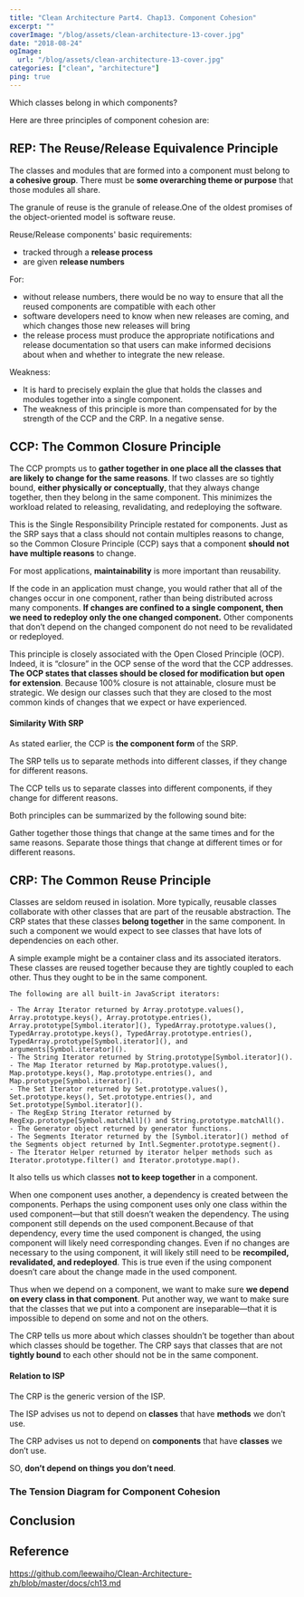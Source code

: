 ```yaml
---
title: "Clean Architecture Part4. Chap13. Component Cohesion"
excerpt: ""
coverImage: "/blog/assets/clean-architecture-13-cover.jpg"
date: "2018-08-24"
ogImage:
  url: "/blog/assets/clean-architecture-13-cover.jpg"
categories: ["clean", "architecture"]
ping: true
---
```


Which classes belong in which components? 

Here are three principles of component cohesion are:

## REP: The Reuse/Release Equivalence Principle

The classes and modules that are formed into a component must belong to **a cohesive group**.  There must be **some overarching theme or purpose** that those modules all share.

The granule of reuse is the granule of release.One of the oldest promises of the object-oriented model is software reuse.

Reuse/Release components' basic requirements:
- tracked through a **release process**
- are given **release numbers**

For:
- without release numbers, there would be no way to ensure that all the reused components are compatible with each other
- software developers need to know when new releases are coming, and which changes those new releases will bring
- the release process must produce the appropriate notifications and release documentation so that users can make informed decisions about when and whether to integrate the new release.

Weakness:
- It is hard to precisely explain the glue that holds the classes and modules together into a single component.
- The weakness of this principle is more than compensated for by the strength of the CCP and the CRP. In a negative sense.

## CCP: The Common Closure Principle

The CCP prompts us to **gather together in one place all the classes that are likely to change for the same reasons**.
If two classes are so tightly bound, **either physically or conceptually**, that they always change together, then they belong in the same component. This minimizes the workload related to releasing, revalidating, and redeploying the software. 

This is the Single Responsibility Principle restated for components. Just as the SRP says that a class should not contain multiples reasons to change, so the Common Closure Principle (CCP) says that a component **should not have multiple reasons** to change.

For most applications, **maintainability** is more important than reusability.

If the code in an application must change, you would rather that all of the changes occur in one component, rather than being distributed across many components. **If changes are confined to a single component, then we need to redeploy only the one changed component.** Other components that don’t depend on the changed component do not need to be revalidated or redeployed.

This principle is closely associated with the Open Closed Principle (OCP). Indeed, it is “closure” in the OCP sense of the word that the CCP addresses. **The OCP states that classes should be closed for modification but open for extension**. Because 100% closure is not attainable, closure must be strategic. We design our classes such that they are closed to the most common kinds of changes that we expect or have experienced.

#### Similarity With SRP

As stated earlier, the CCP is **the component form** of the SRP. 

The SRP tells us to separate methods into different classes, if they change for different reasons. 

The CCP tells us to separate classes into different components, if they change for different reasons.

Both principles can be summarized by the following sound bite:

Gather together those things that change at the same times and for the same reasons. Separate those things that change at different times or for different reasons.

## CRP: The Common Reuse Principle

Classes are seldom reused in isolation. More typically, reusable classes collaborate with other classes that are part of the reusable abstraction. The CRP states that these classes **belong together** in the same component. In such a component we would expect to see classes that have lots of dependencies on each other.

A simple example might be a container class and its associated iterators. These classes are reused together because they are tightly coupled to each other. Thus they ought to be in the same component.

```
The following are all built-in JavaScript iterators:

- The Array Iterator returned by Array.prototype.values(), Array.prototype.keys(), Array.prototype.entries(), Array.prototype[Symbol.iterator](), TypedArray.prototype.values(), TypedArray.prototype.keys(), TypedArray.prototype.entries(), TypedArray.prototype[Symbol.iterator](), and arguments[Symbol.iterator]().
- The String Iterator returned by String.prototype[Symbol.iterator]().
- The Map Iterator returned by Map.prototype.values(), Map.prototype.keys(), Map.prototype.entries(), and Map.prototype[Symbol.iterator]().
- The Set Iterator returned by Set.prototype.values(), Set.prototype.keys(), Set.prototype.entries(), and Set.prototype[Symbol.iterator]().
- The RegExp String Iterator returned by RegExp.prototype[Symbol.matchAll]() and String.prototype.matchAll().
- The Generator object returned by generator functions.
- The Segments Iterator returned by the [Symbol.iterator]() method of the Segments object returned by Intl.Segmenter.prototype.segment().
- The Iterator Helper returned by iterator helper methods such as Iterator.prototype.filter() and Iterator.prototype.map().
```

It also tells us which classes **not to keep together** in a component. 

When one component uses another, a dependency is created between the components. Perhaps the using component uses only one class within the used component—but that still doesn’t weaken the dependency. The using component still depends on the used component.Because of that dependency, every time the used component is changed, the using component will likely need corresponding changes. Even if no changes are necessary to the using component, it will likely still need to be **recompiled, revalidated, and redeployed**. This is true even if the using component doesn’t care about the change made in the used component.

Thus when we depend on a component, we want to make sure **we depend on every class in that component**. Put another way, we want to make sure that the classes that we put into a component are inseparable—that it is impossible to depend on some and not on the others.

 The CRP tells us more about which classes shouldn’t be together than about which classes should be together. The CRP says that classes that are not **tightly bound** to each other should not be in the same component.

#### Relation to ISP

The CRP is the generic version of the ISP. 

The ISP advises us not to depend on **classes** that have **methods** we don’t use. 

The CRP advises us not to depend on **components** that have **classes** we don’t use.

SO, **don’t depend on things you don’t need**.

### The Tension Diagram for Component Cohesion

## Conclusion


## Reference

https://github.com/leewaiho/Clean-Architecture-zh/blob/master/docs/ch13.md
